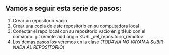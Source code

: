 ## Vamos a seguir esta serie de pasos:
1. Crear un repositorio vacio
2. Crear una copia de este repositorio en su computadora local
3. Conectar el repo local con su repositorio vacio en gitHub con el comando: git remote add origin <URL_del_repositorio_remoto>
4. Los demás pasos los veremos en la clase (*TODAVIA NO VAYAN A SUBIR NADA AL REPOSITORIO*)
